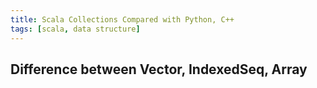 ```yaml
---
title: Scala Collections Compared with Python, C++
tags: [scala, data structure]
---
```


## Difference between Vector, IndexedSeq, Array



